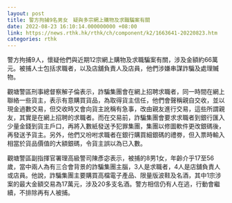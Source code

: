 ```yaml
---
layout: post
title: 警方拘捕9名男女　疑與多宗網上購物及求職騙案有關
date: 2022-08-23 16:10:14.000000000 +08:00
link: https://news.rthk.hk/rthk/ch/component/k2/1663641-20220823.htm
categories: rthk
---
```


警方拘捕9人，懷疑他們與近期12宗網上購物及求職騙案有關，涉及金額約66萬元。被捕人士包括求職者，以及店舖負責人及店員，他們涉嫌串謀詐騙及處理贓物。

觀塘警區刑事總督察解子倫表示，詐騙集團會在網上招聘求職者，同一時間在網上聯絡一些貨主，表示有意購買貨品，為取得貨主信任，他們會聲稱親自交收，並以現金過數交易，但交收時又會向貨主訛稱有急事，改由親友進行交易，這些所謂親友，其實是在網上招聘的求職者。而在交易前，詐騙集團會要求求職者到銀行匯入少量金錢到貨主戶口，再將入數紙發送予犯罪集團，集團以修圖軟件更改銀碼後，再發送予貨主。另外，他們又吩咐求職者在銀行購買細銀碼的禮劵，但入票時輸入相當於貨品價值的大額銀碼，令貨主誤以為已入數。

觀塘警區副指揮官署理高級警司陳彥宓表示，被捕的8男1女，年齡介乎17至56歲，當中兩人為有三合會背景的詐騙集團主腦，3人是求職者，4人是店舖負責人或店員。他說，詐騙集團主要購買高檔電子產品、限量版波鞋及名酒，其中1宗涉案的最大金額交易為17萬元，涉及20多支名酒。警方相信仍有人在逃，行動會繼續，不排除再有人被捕。
